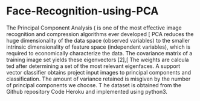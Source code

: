 # Face-Recognition-using-PCA
The Principal Component Analysis ( is one of the most effective image recognition and compression algorithms ever developed [ PCA reduces the huge dimensionality of the data space (observed variables) to the smaller intrinsic dimensionality of feature space (independent variables), which is required to economically characterize the data. The covariance matrix of a training image set yields these eigenvectors [2],[ The weights are calcula ted after determining a set of the most relevant eigenfaces. A support vector classifier obtains project input images to principal components and classification. The amount of variance retained is misgiven by the number of principal components we choose. T he dataset is obtained from the Github repository Code Heroku and implemented using python3.
